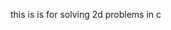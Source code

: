 this is is for solving 2d problems in c


















































































